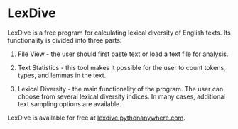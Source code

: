 # LexDive

LexDive is a free program for calculating lexical diversity of English texts. Its functionality is divided into three parts:

1. File View - the user should first paste text or load a text file for analysis.

2. Text Statistics - this tool makes it possible for the user to count tokens, types, and lemmas in the text.

3. Lexical Diversity - the main functionality of the program. The user can choose from several lexical diversity indices. In many cases, additional text sampling options are available.

LexDive is available for free at [lexdive.pythonanywhere.com](https://lexdive.pythonanywhere.com).

